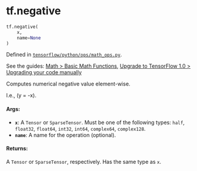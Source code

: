 <div itemscope itemtype="http://developers.google.com/ReferenceObject">
<meta itemprop="name" content="tf.negative" />
<meta itemprop="path" content="Stable" />
</div>

# tf.negative

``` python
tf.negative(
    x,
    name=None
)
```



Defined in [`tensorflow/python/ops/math_ops.py`](https://www.tensorflow.org/code/tensorflow/python/ops/math_ops.py).

See the guides: [Math > Basic Math Functions](../../../api_guides/python/math_ops.md#Basic_Math_Functions), [Upgrade to TensorFlow 1.0 > Upgrading your code manually](../../../api_guides/python/upgrade.md#Upgrading_your_code_manually)

Computes numerical negative value element-wise.

I.e., \(y = -x\).

#### Args:

* <b>`x`</b>: A `Tensor` or `SparseTensor`. Must be one of the following types: `half`,
    `float32`, `float64`, `int32`, `int64`, `complex64`, `complex128`.
* <b>`name`</b>: A name for the operation (optional).


#### Returns:

A `Tensor` or `SparseTensor`, respectively. Has the same type as `x`.